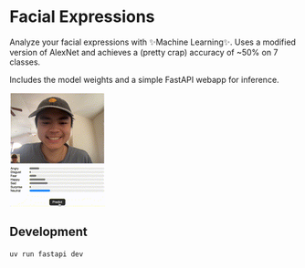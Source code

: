 # Facial Expressions

Analyze your facial expressions with ✨Machine Learning✨. Uses a modified version of AlexNet and achieves a (pretty crap) accuracy of ~50% on 7 classes.

Includes the model weights and a simple FastAPI webapp for inference.

<img src="./preview.gif"/>

## Development

```bash
uv run fastapi dev
```

